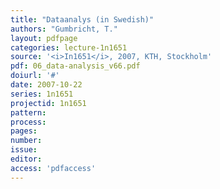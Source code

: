 ```yaml
---
title: "Dataanalys (in Swedish)"
authors: "Gumbricht, T."
layout: pdfpage
categories: lecture-1n1651
source: '<i>In1651</i>, 2007, KTH, Stockholm'
pdf: 06_data-analysis_v66.pdf
doiurl: '#'
date: 2007-10-22
series: 1n1651
projectid: 1n1651
pattern:
process:
pages:
number:
issue:
editor:
access: 'pdfaccess'
---
```

